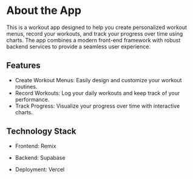 # About the App
This is a workout app designed to help you create personalized workout menus, record your workouts, and track your progress over time using charts. The app combines a modern front-end framework with robust backend services to provide a seamless user experience.

## Features
- Create Workout Menus: Easily design and customize your workout routines.
- Record Workouts: Log your daily workouts and keep track of your performance.
- Track Progress: Visualize your progress over time with interactive charts.

## Technology Stack
- Frontend: Remix

- Backend: Supabase

- Deployment: Vercel
